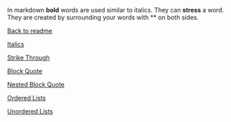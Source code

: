 In markdown **bold** words are used similar to italics. They can **stress** a word.
They are created by surrounding your words with ** on both sides.

[Back to readme](README.md)

[Italics](italics.md)

[Strike Through](strkthru.md)

[Block Quote](blkqt.md)

[Nested Block Quote](nstblkqt.md)

[Ordered Lists](ordlst.md)

[Unordered Lists](unordlst.md)

